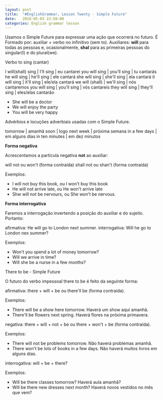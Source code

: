 ```yaml
---
layout: post
title:  "#EnglishGrammar, Lesson Twenty - Simple Future"
date:   2018-05-03 22:58:00
categories: English grammar lesson
---
```


Usamos o Simple Future para expressar uma ação que ocorrerá no futuro. É Formado por: auxiliar + verbo no infinitivo (sem to).
Auxiliares: **will** para todas as pessoas e, ocasionalmente, **shal** para as primeiras pessoas do singular(I) e do plural(we). 


Verbo to sing (cantar)


I will(shall) sing | I'll sing | eu cantarei
you will sing | you'll sing | tu cantarás
he will sing | he'll sing | ele cantará
she will sing | she'll sing | ela cantará
it will sing  | it'll sing | ele/ela cantará
we will (shall) | we'll sing | nós cantaremos
you will sing | you'll sing | vós cantareis
they will sing | they'll sing | eles/elas cantarão


 - She will be a doctor
 - We will enjoy the party
 - You will be very happy

Advérbios e locuções adverbiais usadas com o Simple Future.

tomorrow | amanhã
soon | logo
next week | próxima semana
in a few days | em alguns dias
in ten minutes | em dez minutos


**Forma negativa**

Acrescentamos a partícula negativa **not** ao auxiliar:

will not ou won't (forma contraída)
shall not ou shan't (forma contraída)

Exemplos:

- I will not buy this book, ou I won't buy this book
- He will not arrive late, ou He won't arrive late
- Shw will not be nervours, ou She won't be nervous.

**Forma interrogativa**

Faremos a interrogação invertendo a posição do auxiliar e do sujeito. Portanto:

afirmativa: He will go to London next summer.
interrogativa: Will he go to London nex summer?

Exemplos:

 - Won't you spend a lot of money tomorrow?
 - Will we arrive in time?
 - Will she be a nurse in a few months?


There to be - Simple Future

O futuro do verbo impessoal there to be é feito da seguinte forma:

afirmativa: there + will + be ou there'll be (forma contraída).

Exemplos:

 - There will be a show here tomorrow. Haverá um show aqui amanhã.
 - There'll be flowers next spring. Haverá flores na próxima primavera.

negativa: there + will + not + be ou there + won't + be (forma contraída).

Exemplos:

 - There will not be problems tomorrow. Não haverá problemas amanhã.
 - There won't be lots of books in a few days. Não haverá muitos livros em alguns dias.

interrogativa: will + be + there?

Exemplos: 
 
 - Will be there classes tomorrow? Haverá aula amanhã?
 - Will be there new dresses next month? Haverá novos vestidos no mês que vem?